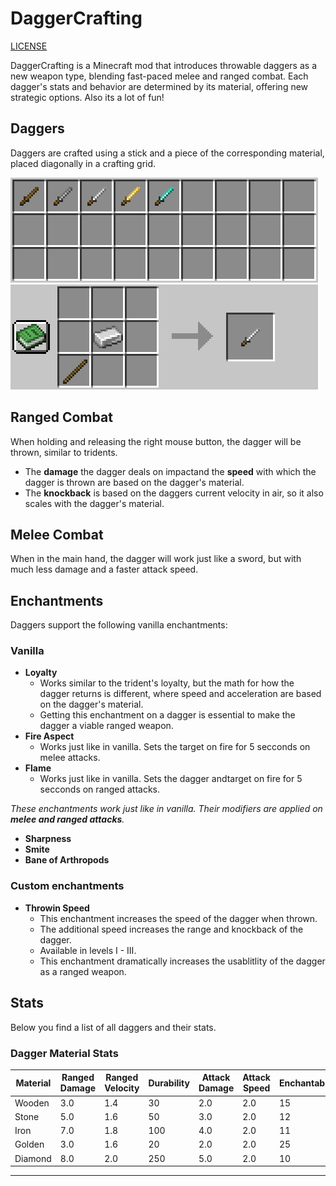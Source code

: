 # DaggerCrafting

[LICENSE](LICENSE.md)

DaggerCrafting is a Minecraft mod that introduces throwable daggers as a new weapon type, blending fast-paced melee and ranged combat. Each dagger's stats and behavior are determined by its material, offering new strategic options.
Also its a lot of fun!

## Daggers
Daggers are crafted using a stick and a piece of the corresponding material, placed diagonally in a crafting grid.

![Items](images/items.png)![Items](images/iron.png)

## Ranged Combat
When holding and releasing the right mouse button, the dagger will be thrown, similar to tridents.
- The **damage** the dagger deals on impactand the **speed** with which the dagger is thrown are based on the dagger's material.
- The **knockback** is based on the daggers current velocity in air, so it also scales with the dagger's material.


## Melee Combat
When in the main hand, the dagger will work just like a sword, but with much less damage and a faster attack speed.

## Enchantments
Daggers support the following vanilla enchantments:

### Vanilla
- **Loyalty**
    - Works similar to the trident's loyalty, but the math for how the dagger returns is different, where speed and acceleration are based on the dagger's material.
    - Getting this enchantment on a dagger is essential to make the dagger a viable ranged weapon.
- **Fire Aspect**
    - Works just like in vanilla. Sets the target on fire for 5 secconds on melee attacks.
- **Flame**
    - Works just like in vanilla. Sets the dagger andtarget on fire for 5 secconds on ranged attacks.


*These enchantments work just like in vanilla. Their modifiers are applied on **melee and ranged attacks**.*

- **Sharpness**
- **Smite**
- **Bane of Arthropods**

### Custom enchantments
- **Throwin Speed**
    - This enchantment increases the speed of the dagger when thrown.
    - The additional speed increases the range and knockback of the dagger.
    - Available in levels I - III.
    - This enchantment dramatically increases the usablitlity of the dagger as a ranged weapon.







## Stats
Below you find a list of all daggers and their stats.


### Dagger Material Stats

| Material        | Ranged Damage | Ranged Velocity | Durability | Attack Damage | Attack Speed | Enchantability |
|----------------|---------------|----------------|------------|---------------|--------------|----------------|
| Wooden         | 3.0           | 1.4            | 30         | 2.0           | 2.0          | 15             |
| Stone          | 5.0           | 1.6            | 50         | 3.0           | 2.0          | 12             |
| Iron           | 7.0           | 1.8            | 100        | 4.0           | 2.0          | 11             |
| Golden         | 3.0           | 1.6            | 20         | 2.0           | 2.0          | 25             |
| Diamond        | 8.0           | 2.0            | 250        | 5.0           | 2.0          | 10             |


---

